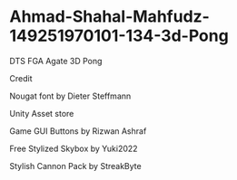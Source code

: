 # Ahmad-Shahal-Mahfudz-149251970101-134-3d-Pong
DTS FGA Agate 3D Pong

Credit

Nougat font by Dieter Steffmann

Unity Asset store

Game GUI Buttons by Rizwan Ashraf

Free Stylized Skybox by Yuki2022

Stylish Cannon Pack by StreakByte

